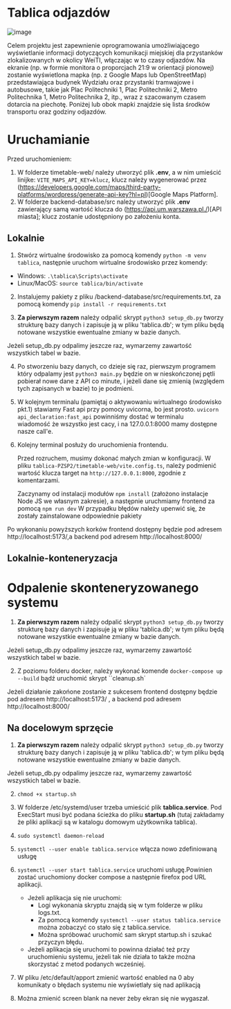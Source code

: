 # Tablica odjazdów

![image](https://github.com/madzlk/tablica-PZSP2/assets/70140679/7b932f9c-8778-473e-9847-4e532dad168a)

Celem projektu jest zapewnienie oprogramowania umożliwiającego wyświetlanie informacji dotyczących komunikacji miejskiej dla przystanków zlokalizowanych w okolicy WeiTI, włączając w to czasy odjazdów. Na ekranie (np. w formie monitora o proporcjach 21:9 w orientacji pionowej) zostanie wyświetlona mapka (np. z Google Maps lub OpenStreetMap) przedstawiająca budynek Wydziału oraz przystanki tramwajowe i autobusowe, takie jak Plac Politechniki 1, Plac Politechniki 2, Metro Politechnika 1, Metro Politechnika 2, itp., wraz z szacowanym czasem dotarcia na piechotę. Poniżej lub obok mapki znajdzie się lista środków transportu oraz godziny odjazdów.

# Uruchamianie

Przed uruchomieniem:

1. W folderze timetable-web/ należy utworzyć plik **.env**, a w nim umieścić linijke: `VITE_MAPS_API_KEY=klucz`, klucz należy wygenerować przez (https://developers.google.com/maps/third-party-platforms/wordpress/generate-api-key?hl=pl)[Google Maps Platform].
2. W folderze backend-database/src należy utworzyć plik **.env** zawierający samą wartość klucza do (https://api.um.warszawa.pl./)[API miasta]; klucz zostanie udostępniony po założeniu konta.

## Lokalnie

1. Stwórz wirtualne środowisko za pomocą komendy `python -m venv tablica`,
   następnie uruchom wirtualne środowisko przez komendy:

- Windows: `.\tablica\Scripts\activate`
- Linux/MacOS: `source tablica/bin/activate`

2. Instalujemy pakiety z pliku /backend-database/src/requirements.txt,
   za pomocą komendy `pip install -r requirements.txt`

3. **Za pierwszym razem** należy odpalić skrypt
   `python3 setup_db.py`
   tworzy strukturę bazy danych i zapisuje ją w pliku 'tablica.db';
   w tym pliku będą notowane wszystkie ewentualne zmiany w bazie danych.

Jeżeli setup_db.py odpalimy jeszcze raz, wymarzemy zawartość wszystkich tabel w bazie.

4. Po stworzeniu bazy danych, co dzieje się raz, pierwszym programem który odpalamy jest
   `python3 main.py`
   będzie on w nieskończonej pętli pobierał nowe dane z API co minute, i jeżeli dane się zmienią
   (względem tych zapisanych w bazie) to je podmieni.

5. W kolejnym terminalu (pamiętaj o aktywowaniu wirtualnego środowisko pkt.1) stawiamy Fast api przy pomocy uvicorna, bo jest prosto.
   `uvicorn api_declaration:fast_api`
   powinniśmy dostać w terminalu wiadomość że wszystko jest cacy, i na 127.0.0.1:8000 mamy dostępne nasze call'e.

6. Kolejny terminal posłuży do uruchomienia frontendu.

   Przed rozruchem, musimy dokonać małych zmian w konfiguracji.
   W pliku `tablica-PZSP2/timetable-web/vite.config.ts`, należy podmienić  
   wartość klucza target na `http://127.0.0.1:8000`, zgodnie z komentarzami.

   Zaczynamy od instalacji modułów `npm install` (założono instalacje Node JS we własnym zakresie),
   a następnie uruchmiamy frontend za pomocą `npm run dev`
   W przypadku błędów należy upenwić się, że zostały zainstalowane odpowiednie pakiety

Po wykonaniu powyższych korków frontend
dostępny będzie pod adresem http://localhost:5173/,a backend pod adresem http://localhost:8000/

## Lokalnie-konteneryzacja

# Odpalenie skonteneryzowanego systemu

1. **Za pierwszym razem** należy odpalić skrypt
   `python3 setup_db.py`
   tworzy strukturę bazy danych i zapisuje ją w pliku 'tablica.db';
   w tym pliku będą notowane wszystkie ewentualne zmiany w bazie danych.

Jeżeli setup_db.py odpalimy jeszcze raz, wymarzemy zawartość wszystkich tabel w bazie.

2. Z poziomu folderu docker, należy wykonać komende
   `docker-compose up --build`
   bądź uruchomić skrypt ``cleanup.sh`

Jeżeli działanie zakońone zostanie z sukcesem frontend
dostępny będzie pod adresem http://localhost:5173/
, a backend pod adresem http://localhost:8000/

## Na docelowym sprzęcie

1. **Za pierwszym razem** należy odpalić skrypt
   `python3 setup_db.py`
   tworzy strukturę bazy danych i zapisuje ją w pliku 'tablica.db';
   w tym pliku będą notowane wszystkie ewentualne zmiany w bazie danych.

Jeżeli setup_db.py odpalimy jeszcze raz, wymarzemy zawartość wszystkich tabel w bazie.

2. `chmod +x startup.sh`

3. W folderze /etc/systemd/user trzeba umieścić plik **tablica.service**. Pod ExecStart musi być podana ścieżka do pliku **startup.sh** (tutaj zakładamy że pliki aplikacji są w katalogu domowym użytkownika tablica).

4. `sudo systemctl daemon-reload`

5. `systemctl --user enable tablica.service` włącza nowo zdefiniowaną usługę

6. `systemctl --user start tablica.service` uruchomi usługę.Powinien zostać uruchomiony docker compose a następnie firefox pod URL aplikacji.

   - Jeżeli aplikacja się nie uruchomi:
     - Logi wykonania skryptu znajdą się w tym folderze w pliku logs.txt.
     - Za pomocą komendy `systemctl --user status tablica.service` można zobaczyć co stało się z tablica.service.
     - Można spróbować uruchomić sam skrypt startup.sh i szukać przyczyn błędu.
   - Jeżeli aplikacja się uruchomi to powinna działać też przy uruchomieniu systemu, jeżeli tak nie działa to także można skorzystać z metod podanych wcześniej.

7. W pliku /etc/default/apport zmienić wartość enabled na 0 aby komunikaty o błędach systemu nie wyświetlały się nad aplikacją

8. Można zmienić screen blank na never żeby ekran się nie wygaszał.
